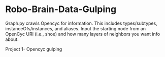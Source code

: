 Robo-Brain-Data-Gulping
=======================
Graph.py crawls Opencyc for information. This includes types/subtypes, instanceOfs/instances, and aliases.
Input the starting node from an OpenCyc URI (i.e., shoe) and how many layers of neighbors you want info about.

Project 1- Opencyc gulping
